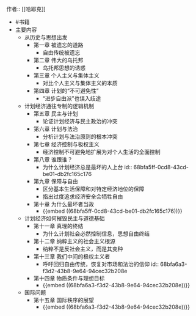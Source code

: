 作者:: [[哈耶克]]

- #书籍
- 主要内容
	- 从历史与思想出发
		- 第一章 被遗忘的道路
			- 自由传统被遗忘
		- 第二章 伟大的乌托邦
			- 乌托邦思想的诱惑
		- 第三章 个人主义与集体主义
			- 对比个人主义与集体主义的本质
		- 第四章 计划的“不可避免性”
			- “进步自由派”也误入歧途
	- 计划经济通往专制的逻辑机制
		- 第五章 民主与计划
			- 论证计划经济与民主政治的冲突
		- 第六章 计划与法治
			- 分析计划与法治原则的根本冲突
		- 第七章 经济控制与极权主义
			- 经济控制不可避免地扩展为对个人生活的全面控制
		- 第八章 谁跟谁？
			- 为什么计划经济总是最坏的人上台
			  id:: 68bfa5ff-0cd8-43cd-be01-db2fc165c176
		- 第九章 保障与自由
			- 区分基本生活保障和对特定经济地位的保障
			- 指出过度追求经济安全会牺牲自由
		- 第十章 为什么最坏者当政
			- {{embed ((68bfa5ff-0cd8-43cd-be01-db2fc165c176))}}
	- 计划经济如何摧毁民主与道德基础
		- 第十一章 真理的终结
			- 为什么计划社会必然控制信息，思想自由终结
		- 第十二章 纳粹主义的社会主义根源
			- 纳粹不是反社会主义，而是其变种
		- 第十三章 我们中间的极权主义者
			- 呼吁回归自由传统，恢复对市场和法治的信仰
			  id:: 68bfa6a3-f3d2-43b8-9e64-94cec32b208e
		- 第十四章 物质条件与理想目标
			- {{embed ((68bfa6a3-f3d2-43b8-9e64-94cec32b208e))}}
	- 国际问题
		- 第十五章 国际秩序的展望
			- {{embed ((68bfa6a3-f3d2-43b8-9e64-94cec32b208e))}}